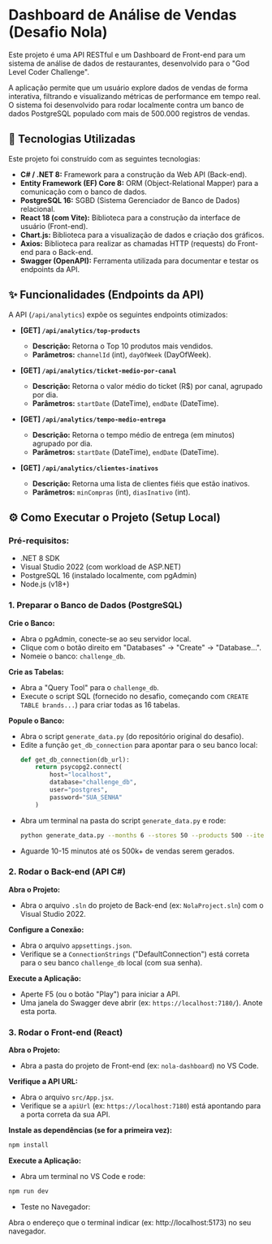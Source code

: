 # Dashboard de Análise de Vendas (Desafio Nola)

Este projeto é uma API RESTful e um Dashboard de Front-end para um sistema de análise de dados de restaurantes, desenvolvido para o "God Level Coder Challenge".

A aplicação permite que um usuário explore dados de vendas de forma interativa, filtrando e visualizando métricas de performance em tempo real. O sistema foi desenvolvido para rodar localmente contra um banco de dados PostgreSQL populado com mais de 500.000 registros de vendas.

## 🚀 Tecnologias Utilizadas

Este projeto foi construído com as seguintes tecnologias:

* **C# / .NET 8:** Framework para a construção da Web API (Back-end).
* **Entity Framework (EF) Core 8:** ORM (Object-Relational Mapper) para a comunicação com o banco de dados.
* **PostgreSQL 16:** SGBD (Sistema Gerenciador de Banco de Dados) relacional.
* **React 18 (com Vite):** Biblioteca para a construção da interface de usuário (Front-end).
* **Chart.js:** Biblioteca para a visualização de dados e criação dos gráficos.
* **Axios:** Biblioteca para realizar as chamadas HTTP (requests) do Front-end para o Back-end.
* **Swagger (OpenAPI):** Ferramenta utilizada para documentar e testar os endpoints da API.

## ✨ Funcionalidades (Endpoints da API)

A API (`/api/analytics`) expõe os seguintes endpoints otimizados:

* **[GET] `/api/analytics/top-products`**
    * **Descrição:** Retorna o Top 10 produtos mais vendidos.
    * **Parâmetros:** `channelId` (int), `dayOfWeek` (DayOfWeek).

* **[GET] `/api/analytics/ticket-medio-por-canal`**
    * **Descrição:** Retorna o valor médio do ticket (R$) por canal, agrupado por dia.
    * **Parâmetros:** `startDate` (DateTime), `endDate` (DateTime).

* **[GET] `/api/analytics/tempo-medio-entrega`**
    * **Descrição:** Retorna o tempo médio de entrega (em minutos) agrupado por dia.
    * **Parâmetros:** `startDate` (DateTime), `endDate` (DateTime).

* **[GET] `/api/analytics/clientes-inativos`**
    * **Descrição:** Retorna uma lista de clientes fiéis que estão inativos.
    * **Parâmetros:** `minCompras` (int), `diasInativo` (int).

## ⚙️ Como Executar o Projeto (Setup Local)

### Pré-requisitos:

* .NET 8 SDK
* Visual Studio 2022 (com workload de ASP.NET)
* PostgreSQL 16 (instalado localmente, com pgAdmin)
* Node.js (v18+)

### 1. Preparar o Banco de Dados (PostgreSQL)

**Crie o Banco:**

* Abra o pgAdmin, conecte-se ao seu servidor local.
* Clique com o botão direito em "Databases" -> "Create" -> "Database...".
* Nomeie o banco: `challenge_db`.

**Crie as Tabelas:**

* Abra a "Query Tool" para o `challenge_db`.
* Execute o script SQL (fornecido no desafio, começando com `CREATE TABLE brands...`) para criar todas as 16 tabelas.

**Popule o Banco:**

* Abra o script `generate_data.py` (do repositório original do desafio).
* Edite a função `get_db_connection` para apontar para o seu banco local:
    ```python
    def get_db_connection(db_url):
        return psycopg2.connect(
            host="localhost",
            database="challenge_db",
            user="postgres",
            password="SUA_SENHA" 
        )
    ```
* Abra um terminal na pasta do script `generate_data.py` e rode:
    ```bash
    python generate_data.py --months 6 --stores 50 --products 500 --items 200 --customers 10000
    ```
* Aguarde 10-15 minutos até os 500k+ de vendas serem gerados.

### 2. Rodar o Back-end (API C#)

**Abra o Projeto:**

* Abra o arquivo `.sln` do projeto de Back-end (ex: `NolaProject.sln`) com o Visual Studio 2022.

**Configure a Conexão:**

* Abra o arquivo `appsettings.json`.
* Verifique se a `ConnectionStrings` ("DefaultConnection") está correta para o seu banco `challenge_db` local (com sua senha).

**Execute a Aplicação:**

* Aperte F5 (ou o botão "Play") para iniciar a API.
* Uma janela do Swagger deve abrir (ex: `https://localhost:7180/`). Anote esta porta.

### 3. Rodar o Front-end (React)

**Abra o Projeto:**

* Abra a pasta do projeto de Front-end (ex: `nola-dashboard`) no VS Code.

**Verifique a API URL:**

* Abra o arquivo `src/App.jsx`.
* Verifique se a `apiUrl` (ex: `https://localhost:7180`) está apontando para a porta correta da sua API.

**Instale as dependências (se for a primeira vez):**

```bash
npm install
```
**Execute a Aplicação:**

* Abra um terminal no VS Code e rode:

```bash
npm run dev
```
* Teste no Navegador:

Abra o endereço que o terminal indicar (ex: http://localhost:5173) no seu navegador.
